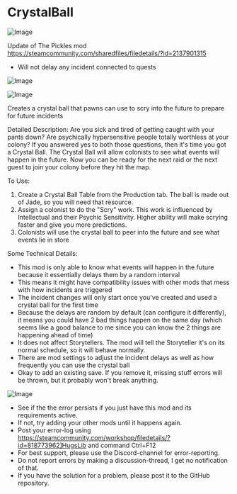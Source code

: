# CrystalBall

![Image](https://i.imgur.com/buuPQel.png)

Update of The Pickles mod
https://steamcommunity.com/sharedfiles/filedetails/?id=2137901315

- Will not delay any incident connected to quests

![Image](https://i.imgur.com/pufA0kM.png)

	
![Image](https://i.imgur.com/Z4GOv8H.png)

Creates a crystal ball that pawns can use to scry into the future to prepare for future incidents

Detailed Description:
Are you sick and tired of getting caught with your pants down? Are psychically hypersensitive people totally worthless at your colony? If you answered yes to both those questions, then it's time you got a Crystal Ball. The Crystal Ball will allow colonists to see what events will happen in the future. Now you can be ready for the next raid or the next guest to join your colony before they hit the map. 


To Use: 
1. Create a Crystal Ball Table from the Production tab. The ball is made out of Jade, so you will need that resource.
2. Assign a colonist to do the "Scry" work. This work is influenced by Intellectual and their Psychic Sensitivity. Higher ability will make scrying faster and give you more predictions.
3. Colonists will use the crystal ball to peer into the future and see what events lie in store

Some Technical Details:
- This mod is only able to know what events will happen in the future because it essentially delays them by a random interval
- This means it might have compatibility issues with other mods that mess with how incidents are triggered
- The incident changes will only start once you've created and used a crystal ball for the first time
- Because the delays are random by default (can configure it differently), it means you could have 2 bad things happen on the same day (which seems like a good balance to me since you can know the 2 things are happening ahead of time)
- It does not affect Storytellers. The mod will tell the Storyteller it's on its normal schedule, so it will behave normally.
- There are mod settings to adjust the incident delays as well as how frequently you can use the crystal ball
- Okay to add an existing save. If you remove it, missing stuff errors will be thrown, but it probably won't break anything.

![Image](https://i.imgur.com/PwoNOj4.png)



-  See if the the error persists if you just have this mod and its requirements active.
-  If not, try adding your other mods until it happens again.
-  Post your error-log using https://steamcommunity.com/workshop/filedetails/?id=818773962]HugsLib and command Ctrl+F12
-  For best support, please use the Discord-channel for error-reporting.
-  Do not report errors by making a discussion-thread, I get no notification of that.
-  If you have the solution for a problem, please post it to the GitHub repository.




